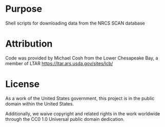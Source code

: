 # Purpose

Shell scripts for downloading data from the NRCS SCAN database

# Attribution

Code was provided by Michael Cosh from the Lower Chesapeake Bay, a member of LTAR https://ltar.ars.usda.gov/sites/lcb/

# License

As a work of the United States government, this project is in the public domain within the United States.

Additionally, we waive copyright and related rights in the work worldwide through the CC0 1.0 Universal public domain dedication.
